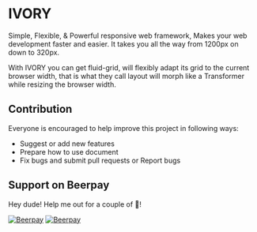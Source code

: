 IVORY
=====

Simple, Flexible, &amp; Powerful responsive web framework, Makes your web development faster and easier. 
It takes you all the way from 1200px on down to 320px.

With IVORY you can get fluid-grid, will flexibly adapt its grid to the current browser width, that is what they call 
layout will morph like a Transformer while resizing the browser width.


Contribution
------------
Everyone is encouraged to help improve this project in following ways:
- Suggest or add new features
- Prepare how to use document
- Fix bugs and submit pull requests or Report bugs

## Support on Beerpay
Hey dude! Help me out for a couple of :beers:!

[![Beerpay](https://beerpay.io/kanthvallampati/IVORY/badge.svg?style=beer-square)](https://beerpay.io/kanthvallampati/IVORY)  [![Beerpay](https://beerpay.io/kanthvallampati/IVORY/make-wish.svg?style=flat-square)](https://beerpay.io/kanthvallampati/IVORY?focus=wish)